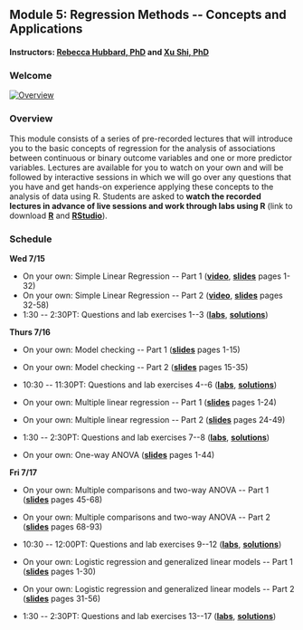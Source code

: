 ## Module 5: Regression Methods -- Concepts and Applications 
#### Instructors: [Rebecca Hubbard, PhD](https://www.med.upenn.edu/ehr-stats) and [Xu Shi, PhD](https://www.xuritashi.com)

### Welcome
[![Overview](https://i.ytimg.com/vi/TLyE1vfrfIY/mqdefault.jpg)](https://www.youtube.com/embed/TLyE1vfrfIY)

### Overview
This module consists of a series of pre-recorded lectures that will introduce you to the basic concepts of regression for the analysis of associations between continuous or binary outcome variables and one or more predictor variables. Lectures are available for you to watch on your own and will be followed by interactive sessions in which we will go over any questions that you have and get hands-on experience applying these concepts to the analysis of data using R. Students are asked to **watch the recorded lectures in advance of live sessions and work through labs using R** (link to download **[R](https://cran.r-project.org/)** and **[RStudio](https://rstudio.com/products/rstudio/download/#download)**).

### Schedule

**Wed 7/15**

* On your own: Simple Linear Regression -- Part 1 (**[video](https://www.youtube.com/embed/wEK9nDqf5lE)**, **[slides](/slides/1_SimpleLinearRegression.pdf)** pages 1-32)
* On your own: Simple Linear Regression -- Part 2 (**[video](https://www.youtube.com/embed/yrJLAc3JwNo)**, **[slides](/slides/1_SimpleLinearRegression.pdf)** pages 32-58)
* 1:30 -- 2:30PT: Questions and lab exercises 1--3  (**[labs](/slides/2020_SISG_5_Labs.pdf)**, **[solutions](/slides/2020_SISG_5_Labs_Solutions.pdf)**)

**Thurs 7/16**

* On your own: Model checking -- Part 1 (**[slides](/slides/2_ModelChecking.pdf)** pages 1-15)
<!---(**[video](https://www.youtube.com/embed/xFq7ie630gw)**, **[slides](/slides/2_ModelChecking.pdf)** pages 1-32)---> 
* On your own: Model checking -- Part 2 (**[slides](/slides/2_ModelChecking.pdf)** pages 15-35)
<!---(**[video](https://www.youtube.com/embed/y5PDdHrsoTU)**, **[slides](/slides/2_ModelChecking.pdf)** pages 1-32)--->
* 10:30 -- 11:30PT: Questions and lab exercises 4--6  (**[labs](/slides/2020_SISG_5_Labs.pdf)**, **[solutions](/slides/2020_SISG_5_Labs_Solutions.pdf)**)

* On your own: Multiple linear regression -- Part 1 (**[slides](/slides/3_MultipleLinearRegression.pdf)** pages 1-24)
<!---(**[video](https://www.youtube.com/embed/xOyBkKhVyyI)**, **[slides](/slides/3_MultipleLinearRegression.pdf)** pages 1-32)--->
* On your own: Multiple linear regression -- Part 2 (**[slides](/slides/3_MultipleLinearRegression.pdf)** pages 24-49)
<!---(**[video](https://www.youtube.com/embed/ioBIE2Kid-c)**, **[slides](/slides/3_MultipleLinearRegression.pdf)** pages 1-32)--->
* 1:30 -- 2:30PT: Questions and lab exercises 7--8  (**[labs](/slides/2020_SISG_5_Labs.pdf)**, **[solutions](/slides/2020_SISG_5_Labs_Solutions.pdf)**)

* On your own: One-way ANOVA (**[slides](/slides/4_ANOVA_MultipleComparisons.pdf)** pages 1-44)
<!---(**[video](https://www.youtube.com/embed/rT0rjhS-Uio)**, **[slides](/slides/4_ANOVA_MultipleComparisons.pdf)** pages 1-32)--->

**Fri 7/17**

* On your own: Multiple comparisons and two-way ANOVA -- Part 1 (**[slides](/slides/4_ANOVA_MultipleComparisons.pdf)** pages 45-68)
<!---(**[video](https://www.youtube.com/embed/vuF5xCVwYMs)**, **[slides](/slides/4_ANOVA_MultipleComparisons.pdf)** pages 1-32)--->
* On your own: Multiple comparisons and two-way ANOVA -- Part 2 (**[slides](/slides/4_ANOVA_MultipleComparisons.pdf)** pages 68-93)
<!---(**[video](https://www.youtube.com/embed/d5VKevXTRmg)**, **[slides](/slides/4_ANOVA_MultipleComparisons.pdf)** pages 1-32)--->
* 10:30 -- 12:00PT: Questions and lab exercises 9--12  (**[labs](/slides/2020_SISG_5_Labs.pdf)**, **[solutions](/slides/2020_SISG_5_Labs_Solutions.pdf)**)

* On your own: Logistic regression and generalized linear models -- Part 1 (**[slides](/slides/5_LogisticRegression.pdf)** pages 1-30)
<!---(**[video](https://www.youtube.com/embed/w-8D4GhHY60)**, **[slides](/slides/5_LogisticRegression.pdf)** pages 1-32)--->
* On your own: Logistic regression and generalized linear models -- Part 2 (**[slides](/slides/5_LogisticRegression.pdf)** pages 31-56)
<!---(**[video](https://www.youtube.com/embed/uqCASD3TJ2c)**, **[slides](/slides/5_LogisticRegression.pdf)** pages 1-32)--->
* 1:30 -- 2:30PT: Questions and lab exercises 13--17  (**[labs](/slides/2020_SISG_5_Labs.pdf)**, **[solutions](/slides/2020_SISG_5_Labs_Solutions.pdf)**)


